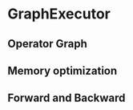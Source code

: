 GraphExecutor
=============

Operator Graph
--------------

Memory optimization
-------------------

Forward and Backward
--------------------
